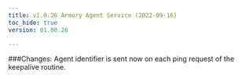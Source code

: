 ```yaml
---
title: v1.0.26 Armory Agent Service (2022-09-16)
toc_hide: true
version: 01.00.26

---
```


###Changes:
Agent identifier is sent now on each ping request of the keepalive routine.
